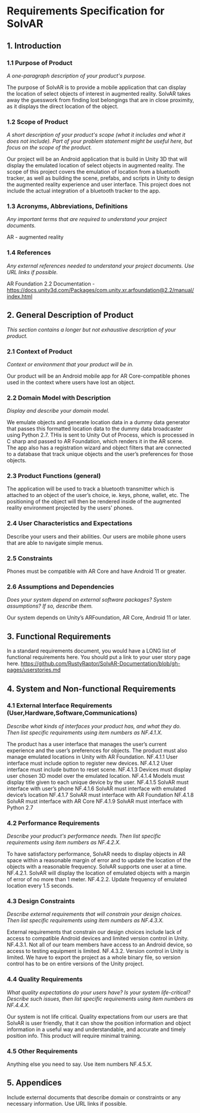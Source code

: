 # Requirements Specification for SolvAR
## 1. Introduction
### 1.1 Purpose of Product
*A one-paragraph description of your product's purpose.*

The purpose of SolvAR is to provide a mobile application that can display the location of select objects of interest in augmented reality. SolvAR takes away the guesswork from finding lost belongings that are in close proximity, as it displays the direct location of the object.

### 1.2 Scope of Product
*A short description of your product's scope (what it includes and what it does not include). Part of your problem statement might be useful here, but focus on the scope of the product.*

Our project will be an Android application that is build in Unity 3D that will display the emulated location of select objects in augmented reality. The scope of this project covers the emulation of location from a bluetooth tracker, as well as building the scene, prefabs, and scripts in Unity to design the augmented reality experience and user interface.
This project does not include the actual integration of a bluetooth tracker to the app.

### 1.3 Acronyms, Abbreviations, Definitions
*Any important terms that are required to understand your project documents.*

AR - augmented reality

### 1.4 References
*Any external references needed to understand your project documents. Use URL links if possible.*

AR Foundation 2.2 Documentation - https://docs.unity3d.com/Packages/com.unity.xr.arfoundation@2.2/manual/index.html

## 2. General Description of Product
*This section contains a longer but not exhaustive description of your product.*

### 2.1 Context of Product
*Context or environment that your product will be in.*

Our product will be an Android mobile app for AR Core-compatible phones used in the context where users have lost an object.

### 2.2 Domain Model with Description
*Display and describe your domain model.*

We emulate objects and generate location data in a dummy data generator that passes this formatted location data to the dummy data broadcaster using Python 2.7. THis is sent to Unity Out of Process, which is processed in C sharp and passed to AR Foundation, which renders it in the AR scene. The app also has a registration wizard and object filters that are connected to a database that track unique objects and the user’s preferences for those objects.

### 2.3 Product Functions (general)
The application will be used to track a bluetooth transmitter which is attached to an object of the user’s choice, ie. keys, phone, wallet, etc. The positioning of the object will then be rendered inside of the augmented reality environment projected by the users' phones.

### 2.4 User Characteristics and Expectations
Describe your users and their abilities.
Our users are mobile phone users that are able to navigate simple menus.

### 2.5 Constraints
Phones must be compatible with AR Core and have Android 11 or greater.

### 2.6 Assumptions and Dependencies
*Does your system depend on external software packages? System assumptions? If so, describe them.*

Our system depends on Unity’s ARFoundation, AR Core, Android 11 or later. 

## 3. Functional Requirements
In a standard requirements document, you would have a LONG list of functional requirements here. You should put a link to your user story page here.
https://github.com/RustyRaptor/SolvAR-Documentation/blob/gh-pages/userstories.md

## 4. System and Non-functional Requirements
### 4.1 External Interface Requirements (User,Hardware,Software,Communications)
*Describe what kinds of interfaces your product has, and what they do. Then list specific requirements using item numbers as NF.4.1.X.*

The product has a user interface that manages the user’s current experience and the user’s preferences for objects. The product must also manage emulated locations in Unity with AR Foundation.
NF.4.1.1 User interface must include option to register new devices.
NF.4.1.2 User interface must include button to reset scene.
NF.4.1.3 Devices must display user chosen 3D model over the emulated location.
NF.4.1.4 Models must display title given to each unique device by the user.
NF.4.1.5 SolvAR must interface with user’s phone
NF.4.1.6 SolvAR must interface with emulated device’s location
NF.4.1.7 SolvAR must interface with AR Foundation
NF.4.1.8 SolvAR must interface with AR Core
NF.4.1.9 SolvAR must interface with Python 2.7

### 4.2 Performance Requirements
*Describe your product's performance needs. Then list specific requirements using item numbers as NF.4.2.X.*

To have satisfactory performance, SolvAR needs to display objects in AR space within a reasonable margin of error and to update the location of the objects with a reasonable frequency. SolvAR supports one user at a time.
NF.4.2.1. SolvAR will display the location of emulated objects with a margin of error of no more than 1 meter.
NF.4.2.2. Update frequency of emulated location every 1.5 seconds.

### 4.3 Design Constraints
*Describe external requirements that will constrain your design choices. Then list specific requirements using item numbers as NF.4.3.X.*

External requirements that constrain our design choices include lack of access to compatible Android devices and limited version control in Unity.
NF.4.3.1. Not all of our team members have access to an Android device, so access to testing equipment is limited.
NF.4.3.2. Version control in Unity is limited. We have to export the project as a whole binary file, so version control has to be on entire versions of the Unity project.

### 4.4 Quality Requirements
*What quality expectations do your users have? Is your system life-critical? Describe such issues, then list specific requirements using item numbers as NF.4.4.X.*

Our system is not life critical. Quality expectations from our users are that SolvAR is user friendly, that it can show the position information and object information in a useful way and understandable, and accurate and timely position info. This product will require minimal training.

### 4.5 Other Requirements
Anything else you need to say. Use item numbers NF.4.5.X.

## 5. Appendices
Include external documents that describe domain or constraints or any necessary information. Use URL links if possible.
